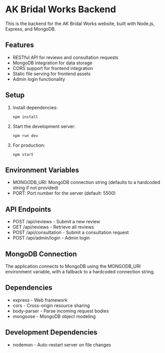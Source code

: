 # AK Bridal Works Backend

This is the backend for the AK Bridal Works website, built with Node.js, Express, and MongoDB.

## Features

- RESTful API for reviews and consultation requests
- MongoDB integration for data storage
- CORS support for frontend integration
- Static file serving for frontend assets
- Admin login functionality

## Setup

1. Install dependencies:
   ```
   npm install
   ```

2. Start the development server:
   ```
   npm run dev
   ```

3. For production:
   ```
   npm start
   ```

## Environment Variables

- MONGODB_URI: MongoDB connection string (defaults to a hardcoded string if not provided)
- PORT: Port number for the server (default: 5500)

## API Endpoints

- POST /api/reviews - Submit a new review
- GET /api/reviews - Retrieve all reviews
- POST /api/consultation - Submit a consultation request
- POST /api/admin/login - Admin login

## MongoDB Connection

The application connects to MongoDB using the MONGODB_URI environment variable, with a fallback to a hardcoded connection string.

## Dependencies

- express - Web framework
- cors - Cross-origin resource sharing
- body-parser - Parse incoming request bodies
- mongoose - MongoDB object modeling

## Development Dependencies

- nodemon - Auto-restart server on file changes
